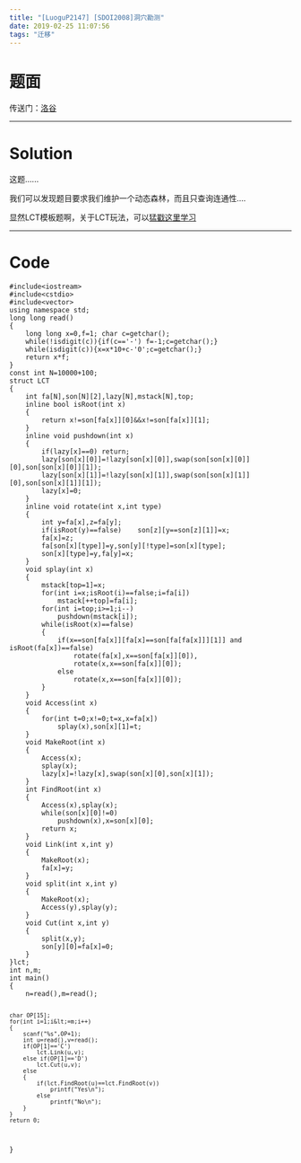 ```yaml
---
title: "[LuoguP2147] [SDOI2008]洞穴勘测"
date: 2019-02-25 11:07:56
tags: "迁移"
---
```

<h1>题面</h1>
<p>传送门：<a href="https://www.luogu.org/problemnew/show/P2147" target="_blank"  rel="nofollow" >洛谷</a></p>
<hr />
<h1>Solution</h1>
<p>这题......</p>
<p>我们可以发现题目要求我们维护一个动态森林，而且只查询连通性....</p>
<p>显然LCT模板题啊，关于LCT玩法，可以<a href="https://www.goldenpotato.cn/%E5%AD%A6%E4%B9%A0%E7%AC%94%E8%AE%B0/lct%E5%AD%A6%E4%B9%A0%E7%AC%94%E8%AE%B0/">猛戳这里学习</a></p>
<hr />
<h1>Code</h1>
<pre><code class="language-cpp ">#include&lt;iostream&gt;
#include&lt;cstdio&gt;
#include&lt;vector&gt;
using namespace std;
long long read()
{
    long long x=0,f=1; char c=getchar();
    while(!isdigit(c)){if(c=='-') f=-1;c=getchar();}
    while(isdigit(c)){x=x*10+c-'0';c=getchar();}
    return x*f;
}
const int N=10000+100;
struct LCT
{
    int fa[N],son[N][2],lazy[N],mstack[N],top;
    inline bool isRoot(int x)
    {
        return x!=son[fa[x]][0]&amp;&amp;x!=son[fa[x]][1];
    }
    inline void pushdown(int x)
    {
        if(lazy[x]==0) return;
        lazy[son[x][0]]=!lazy[son[x][0]],swap(son[son[x][0]][0],son[son[x][0]][1]);
        lazy[son[x][1]]=!lazy[son[x][1]],swap(son[son[x][1]][0],son[son[x][1]][1]);
        lazy[x]=0;
    }
    inline void rotate(int x,int type)
    {
        int y=fa[x],z=fa[y];
        if(isRoot(y)==false)    son[z][y==son[z][1]]=x;
        fa[x]=z;
        fa[son[x][type]]=y,son[y][!type]=son[x][type];
        son[x][type]=y,fa[y]=x;
    }
    void splay(int x)
    {
        mstack[top=1]=x;
        for(int i=x;isRoot(i)==false;i=fa[i])
            mstack[++top]=fa[i];
        for(int i=top;i&gt;=1;i--)
            pushdown(mstack[i]);
        while(isRoot(x)==false)
        {
            if(x==son[fa[x]][fa[x]==son[fa[fa[x]]][1]] and isRoot(fa[x])==false)
                rotate(fa[x],x==son[fa[x]][0]),
                rotate(x,x==son[fa[x]][0]);
            else
                rotate(x,x==son[fa[x]][0]);
        }
    } 
    void Access(int x)
    {
        for(int t=0;x!=0;t=x,x=fa[x])
            splay(x),son[x][1]=t;
    }
    void MakeRoot(int x)
    {
        Access(x);
        splay(x);
        lazy[x]=!lazy[x],swap(son[x][0],son[x][1]);
    }
    int FindRoot(int x)
    {
        Access(x),splay(x);
        while(son[x][0]!=0)
            pushdown(x),x=son[x][0];
        return x;    
    }
    void Link(int x,int y)
    {
        MakeRoot(x);
        fa[x]=y;
    }
    void split(int x,int y)
    {
        MakeRoot(x);
        Access(y),splay(y);
    }
    void Cut(int x,int y)
    {
        split(x,y);
        son[y][0]=fa[x]=0;
    }
}lct;
int n,m;
int main()
{
    n=read(),m=read();

    char OP[15];
    for(int i=1;i&lt;=m;i++)
    {
        scanf("%s",OP+1);
        int u=read(),v=read();
        if(OP[1]=='C')
            lct.Link(u,v);
        else if(OP[1]=='D')
            lct.Cut(u,v);
        else
        {
            if(lct.FindRoot(u)==lct.FindRoot(v))
                printf("Yes\n");
            else
                printf("No\n");
        }
    }
    return 0;
}
</code></pre>
